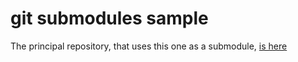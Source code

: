 # git submodules sample

The principal repository, that uses this one as a submodule, [is here](../git-submodule-sample-c)